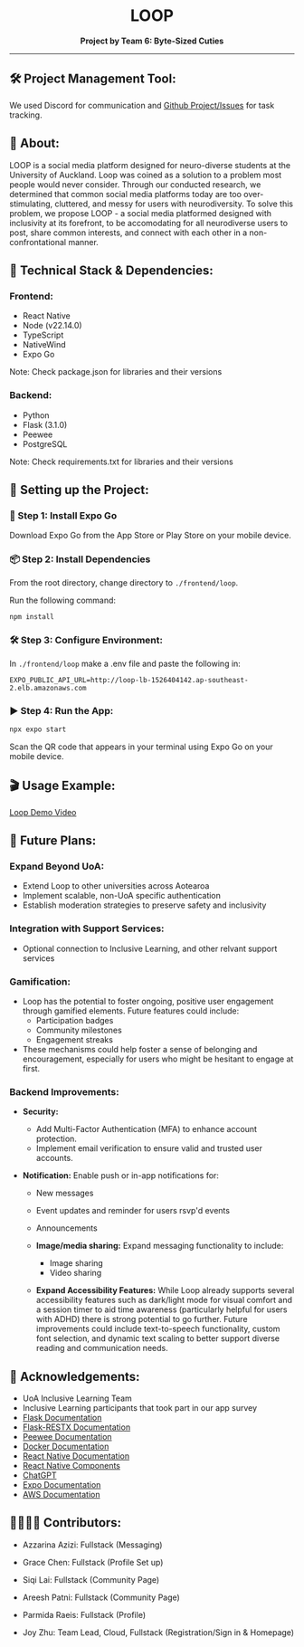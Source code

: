 <h1 align="center">LOOP</h1>
<p align="center">
  <strong>Project by Team 6: Byte-Sized Cuties</strong>
</p>
<hr/>

## 🛠️ Project Management Tool:
We used Discord for communication and [Github Project/Issues](https://github.com/uoa-compsci399-2025-s1/capstone-project-2025-s1-team-6/issues) for task tracking.

## 📱 About:
LOOP is a social media platform designed for neuro-diverse students at the University of Auckland. Loop was coined as a solution to a problem most people would never consider. Through our conducted research, we determined that common social media platforms today are too over-stimulating, cluttered, and messy for users with neurodiversity. To solve this problem, we propose LOOP - a social media platformed designed with inclusivity at its forefront, to be accomodating for all neurodiverse users to post, share common interests, and connect with each other in a non-confrontational manner.

## 🧰 Technical Stack & Dependencies:
### Frontend:
- React Native
- Node (v22.14.0)
- TypeScript
- NativeWind
- Expo Go

Note: Check package.json for libraries and their versions

### Backend:
- Python 
- Flask (3.1.0)
- Peewee
- PostgreSQL

Note: Check requirements.txt for libraries and their versions

## 🚀 Setting up the Project:
### 📲 Step 1: Install Expo Go
Download Expo Go from the App Store or Play Store on your mobile device.

### 📦 Step 2: Install Dependencies
From the root directory, change directory to ```./frontend/loop```.

Run the following command:
```bash
npm install
```

### 🛠️ Step 3: Configure Environment:
In ```./frontend/loop``` make a .env file and paste the following in:
```text
EXPO_PUBLIC_API_URL=http://loop-lb-1526404142.ap-southeast-2.elb.amazonaws.com
```

### ▶️ Step 4: Run the App:
```bash
npx expo start
```
Scan the QR code that appears in your terminal using Expo Go on your mobile device.


## 🎬 Usage Example:
[Loop Demo Video](https://uoa-my.sharepoint.com/:v:/r/personal/gche678_uoa_auckland_ac_nz/Documents/COMPSCI399/Final%20Presentation/Team6DemoVid.mov?csf=1&web=1&nav=eyJyZWZlcnJhbEluZm8iOnsicmVmZXJyYWxBcHAiOiJPbmVEcml2ZUZvckJ1c2luZXNzIiwicmVmZXJyYWxBcHBQbGF0Zm9ybSI6IldlYiIsInJlZmVycmFsTW9kZSI6InZpZXciLCJyZWZlcnJhbFZpZXciOiJNeUZpbGVzTGlua0NvcHkifX0&e=eY1NFu)

## 🔮 Future Plans:

### **Expand Beyond UoA:**
  - Extend Loop to other universities across Aotearoa 
  - Implement scalable, non-UoA specific authentication 
  - Establish moderation strategies to preserve safety and inclusivity


### **Integration with Support Services:**
  - Optional connection to Inclusive Learning, and other relvant support services


### **Gamification:** 
- Loop has the potential to foster ongoing, positive user engagement through gamified elements. 
  Future features could include:
  - Participation badges 
  - Community milestones
  - Engagement streaks
- These mechanisms could help foster a sense of belonging and encouragement, especially for users who might be hesitant 
  to engage at first.


### **Backend Improvements:**
- **Security:** 
    - Add Multi-Factor Authentication (MFA) to enhance account protection.
    - Implement email verification to ensure valid and trusted user accounts.


- **Notification:** Enable push or in-app notifications for:
    - New messages
    - Event updates and reminder for users rsvp'd events
    - Announcements
    

  - **Image/media sharing:** Expand messaging functionality to include:
    - Image sharing
    - Video sharing


  - **Expand Accessibility Features:** While Loop already supports several accessibility features such as dark/light 
  mode for visual comfort and a session timer to aid time awareness (particularly helpful for users with ADHD) there is
  strong potential to go further. Future improvements could include text-to-speech functionality, custom font selection, 
  and dynamic text scaling to better support diverse reading and communication needs.
  


## 🤝 Acknowledgements:
- UoA Inclusive Learning Team
- Inclusive Learning participants that took part in our app survey
- [Flask Documentation](https://flask.palletsprojects.com/en/stable/)
- [Flask-RESTX Documentation](https://flask-restx.readthedocs.io/en/latest/)
- [Peewee Documentation](https://docs.peewee-orm.com/en/latest/)
- [Docker Documentation](https://docs.docker.com/)
- [React Native Documentation](https://reactnative.dev/docs/getting-started)
- [React Native Components](https://rnr-docs.vercel.app/components/button/ )
- [ChatGPT](https://chatgpt.com/)
- [Expo Documentation](https://docs.expo.dev/)
- [AWS Documentation](https://docs.aws.amazon.com/)

## 👩‍💻👨‍💻  Contributors:
- Azzarina Azizi: Fullstack (Messaging)

- Grace Chen: Fullstack (Profile Set up)

- Siqi Lai: Fullstack (Community Page)

- Areesh Patni: Fullstack (Community Page)

- Parmida Raeis: Fullstack (Profile)

- Joy Zhu: Team Lead, Cloud, Fullstack (Registration/Sign in & Homepage)
